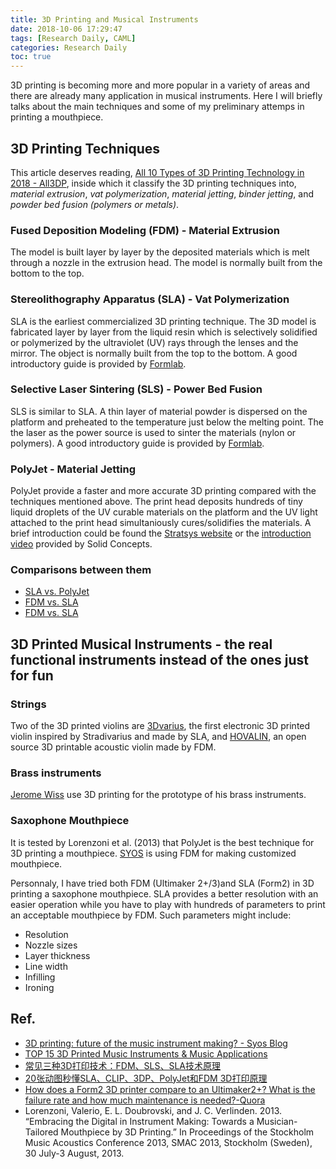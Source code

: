 ```yaml
---
title: 3D Printing and Musical Instruments
date: 2018-10-06 17:29:47
tags: [Research Daily, CAML]
categories: Research Daily
toc: true
---
```

3D printing is becoming more and more popular in a variety of areas and there are already many application in musical instruments. Here I will briefly talks about the main techniques and some of my preliminary attemps in printing a mouthpiece.

<!--more-->

## 3D Printing Techniques

This article deserves reading, [All 10 Types of 3D Printing Technology in 2018 - All3DP](https://all3dp.com/1/types-of-3d-printers-3d-printing-technology/), inside which it classify the 3D printing techniques into, *material extrusion*, *vat polymerization*, *material jetting*, *binder jetting*, and *powder bed fusion (polymers or metals)*.


### Fused Deposition Modeling (FDM) - Material Extrusion
The model is built layer by layer by the deposited materials which is melt through a nozzle in the extrusion head. The model is normally built from the bottom to the top.

### Stereolithography Apparatus (SLA) - Vat Polymerization
SLA is the earliest commercialized 3D printing technique. The 3D model is fabricated layer by layer from the liquid resin which is selectively solidified or polymerized by the ultraviolet (UV) rays through the lenses and the mirror. The object is normally built from the top to the bottom. A good introductory guide is provided by [Formlab](https://formlabs.com/blog/ultimate-guide-to-stereolithography-sla-3d-printing/).

### Selective Laser Sintering (SLS) - Power Bed Fusion
SLS is similar to SLA. A thin layer of material powder is dispersed on the platform and preheated to the temperature just below the melting point. The the laser as the power source is used to sinter the materials (nylon or polymers). A good introductory guide is provided by [Formlab](https://formlabs.com/blog/what-is-selective-laser-sintering/#origins-sls).

### PolyJet - Material Jetting
PolyJet provide a faster and more accurate 3D printing compared with the techniques mentioned above. The print head deposits hundreds of tiny liquid droplets of the UV curable materials on the platform and the UV light attached to the print head simultaniously cures/solidifies the materials. A brief introduction could be found the [Stratsys website](http://www.stratasys.com/polyjet-technology) or the [introduction video](https://youtu.be/Som3CddHfZE) provided by Solid Concepts.

### Comparisons between them
- [SLA vs. PolyJet](https://www.cadimensions.com/blog/sla-vs-polyjet-need-know/)
- [FDM vs. SLA](https://pinshape.com/blog/fdm-vs-sla-how-does-3d-printer-tech-work/)
- [FDM vs. SLA](https://all3dp.com/fdm-vs-sla/)

## 3D Printed Musical Instruments - the real functional instruments instead of the ones just for fun

### Strings
Two of the 3D printed violins are [3Dvarius](https://www.3d-varius.com/), the first electronic 3D printed violin inspired by Stradivarius and made by SLA, and [HOVALIN](http://www.hovalabs.com/hova-instruments/hovalin), an open source 3D printable acoustic violin made by FDM.

### Brass instruments
[Jerome Wiss](http://jeromewiss.com/en/) use 3D printing for the prototype of his brass instruments.

### Saxophone Mouthpiece
It is tested by Lorenzoni et al. (2013) that PolyJet is the best technique for 3D printing a mouthpiece. [SYOS](https://www.syos.co/en/) is using FDM for making customized mouthpiece. 

Personnaly, I have tried both FDM (Ultimaker 2+/3)and SLA (Form2) in 3D printing a saxophone mouthpiece. SLA provides a better resolution with an easier operation while you have to play with hundreds of parameters to print an acceptable mouthpiece by FDM. Such parameters might include:

- Resolution
- Nozzle sizes
- Layer thickness
- Line width
- Infilling
- Ironing


## Ref.
- [3D printing: future of the music instrument making? - Syos Blog](https://www.syos.co/en/blog/lab/3-d-printing-musical-instruments)
- [TOP 15 3D Printed Music Instruments & Music Applications](https://www.3dnatives.com/en/top-15-3d-printing-music210620174/)
- [常见三种3D打印技术：FDM、SLS、SLA技术原理](http://www.3ddayin.net/fuwu/3Ddayinbaike/23932.html)
- [20张动图秒懂SLA、CLIP、3DP、PolyJet和FDM 3D打印原理](http://www.cnpowdertech.com/2017/kejifazhan_0327/20974.html)
- [How does a Form2 3D printer compare to an Ultimaker2+? What is the failure rate and how much maintenance is needed?-Quora](https://www.quora.com/How-does-a-Form2-3D-printer-compare-to-an-Ultimaker2+-What-is-the-failure-rate-and-how-much-maintenance-is-needed)
- Lorenzoni, Valerio, E. L. Doubrovski, and J. C. Verlinden. 2013. “Embracing the Digital in Instrument Making: Towards a Musician-Tailored Mouthpiece by 3D Printing.” In Proceedings of the Stockholm Music Acoustics Conference 2013, SMAC 2013, Stockholm (Sweden), 30 July-3 August, 2013.


